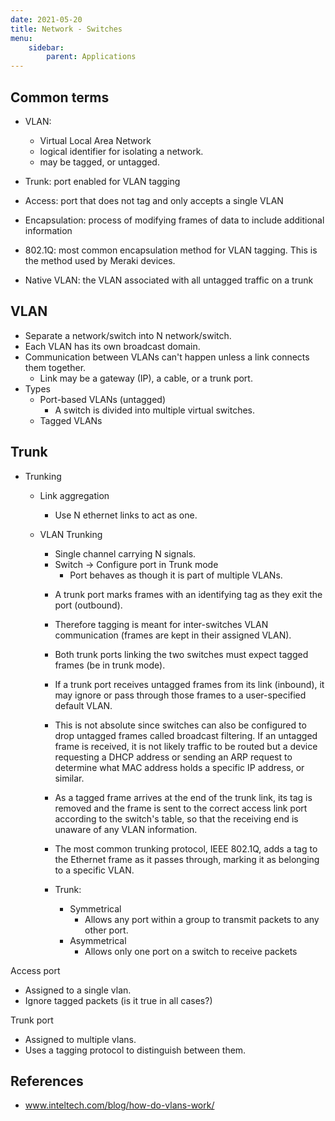```yaml
---
date: 2021-05-20
title: Network - Switches
menu:
    sidebar:
        parent: Applications
---
```


## Common terms
- VLAN: 
    + Virtual Local Area Network
    + logical identifier for isolating a network.
    + may be tagged, or untagged.

- Trunk: port enabled for VLAN tagging

- Access: port that does not tag and only accepts a single VLAN

- Encapsulation: process of modifying frames of data to include additional information

- 802.1Q: most common encapsulation method for VLAN tagging.  This is the method used by Meraki devices.

- Native VLAN: the VLAN associated with all untagged traffic on a trunk


## VLAN
- Separate a network/switch into N network/switch.
- Each VLAN has its own broadcast domain.
- Communication between VLANs can't happen unless a link connects them together.
    + Link may be a gateway (IP), a cable, or a trunk port.
- Types
    + Port-based VLANs (untagged)
        - A switch is divided into multiple virtual switches.
    + Tagged VLANs

## Trunk
- Trunking
    + Link aggregation
        - Use N ethernet links to act as one.
    + VLAN Trunking
        * Single channel carrying N signals.
        - Switch -> Configure port in Trunk mode
            + Port behaves as though it is part of multiple VLANs.
        
        * A trunk port marks frames with an identifying tag as they exit the port (outbound).

        * Therefore tagging is meant for inter-switches VLAN communication (frames are kept in their assigned VLAN).

        * Both trunk ports linking the two switches must expect tagged frames (be in trunk mode).

        * If a trunk port receives untagged frames from its link (inbound), it may ignore or pass through those frames to a user-specified default VLAN.
        
        * This is not absolute since switches can also be configured to drop untagged frames called broadcast filtering. If an untagged frame is received, it is not likely traffic to be routed but a device requesting a DHCP address or sending an ARP request to determine what MAC address holds a specific IP address, or similar.

        * As a tagged frame arrives at the end of the trunk link, its tag is removed and the frame is sent to the correct access link port according to the switch's table, so that the receiving end is unaware of any VLAN information.

        * The most common trunking protocol, IEEE 802.1Q, adds a tag to the Ethernet frame as it passes through, marking it as belonging to a specific VLAN.
        
        * Trunk: 
            + Symmetrical
                - Allows any port within a group to transmit packets to any other port.
            + Asymmetrical
                - Allows only one port on a switch to receive packets


Access port
- Assigned to a single vlan.
- Ignore tagged packets (is it true in all cases?)


Trunk port
- Assigned to multiple vlans.
- Uses a tagging protocol to distinguish between them.


## References
+ www.inteltech.com/blog/how-do-vlans-work/
